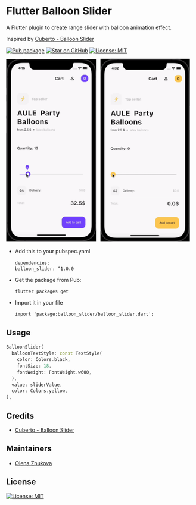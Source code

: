 # Flutter Balloon Slider

A Flutter plugin to create range slider with balloon animation effect.

Inspired by [Cuberto - Balloon Slider](https://dribbble.com/shots/6549207-Balloon-Slider-Control)

[![Pub package](https://img.shields.io/pub/v/balloon_slider.svg)](https://pub.dartlang.org/packages/balloon_slider)
[![Star on GitHub](https://img.shields.io/github/stars/himym1989/baloon-slider-flutter.svg?style=flat&logo=github&colorB=deeppink&label=stars)](https://github.com/himym1989/baloon-slider-flutter)
[![License: MIT](https://img.shields.io/badge/license-MIT-purple.svg)](https://opensource.org/licenses/MIT)

<img src="./screens/1.gif" width="241"> &nbsp; <img src="./screens/2.gif" width="240">

* Add this to your pubspec.yaml
  ```
  dependencies:
  balloon_slider: ^1.0.0
  ```
* Get the package from Pub:
  ```
  flutter packages get
  ```
* Import it in your file
  ```
  import 'package:balloon_slider/balloon_slider.dart';
  ```

## Usage

``` dart
BalloonSlider(
  balloonTextStyle: const TextStyle(
    color: Colors.black,
    fontSize: 18,
    fontWeight: FontWeight.w600,
  ),
  value: sliderValue,
  color: Colors.yellow,
),
```

## Credits

 * [Cuberto - Balloon Slider](https://dribbble.com/shots/6549207-Balloon-Slider-Control)

## Maintainers
 
 * [Olena Zhukova](https://github.com/himym1989)
 
## License

 [![License: MIT](https://img.shields.io/badge/license-MIT-purple.svg)](https://opensource.org/licenses/MIT)
